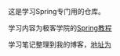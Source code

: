 这是学习Spring专门用的仓库。

学习内容为极客学院的[Spring教程](http://wiki.jikexueyuan.com/project/spring/)

学习笔记整理到我的博客，[地址为](http://blog.csdn.net/qq1332479771/article/category/6329358)
